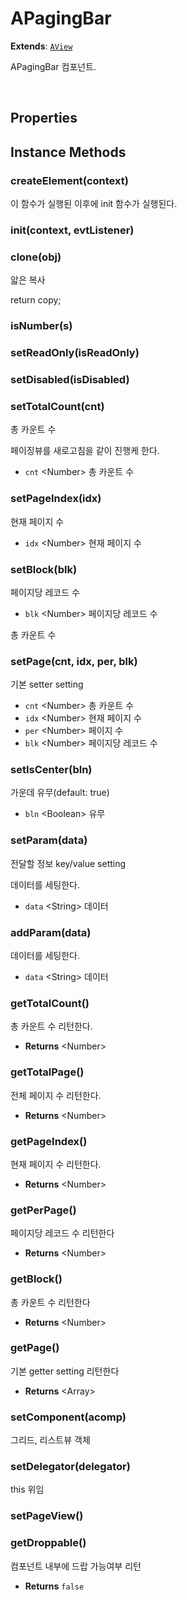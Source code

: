 # APagingBar
**Extends**: [`AView`](AView.html#aview)

APagingBar 컴포넌트.

<br/>


## Properties



## Instance Methods

 

### createElement(context)
이 함수가 실행된 이후에 init 함수가 실행된다.

### init(context, evtListener)

### clone(obj)
앏은 복사

return copy;

### isNumber(s)
	
### setReadOnly(isReadOnly)

### setDisabled(isDisabled)

### setTotalCount(cnt)

총 카운트 수

페이징뷰를 새로고침을 같이 진행케 한다.

* `cnt` \<Number> 총 카운트 수


### setPageIndex(idx)

현재 페이지 수

* `idx` \<Number> 현재 페이지 수


### setBlock(blk)

페이지당 레코드 수

* `blk` \<Number> 페이지당 레코드 수

총 카운트 수

### setPage(cnt, idx, per, blk)

기본 setter setting

* `cnt` \<Number> 총 카운트 수
* `idx` \<Number> 현재 페이지 수
* `per` \<Number> 페이지  수
* `blk` \<Number> 페이지당 레코드 수

### setIsCenter(bln)

가운데 유무(default: true)
* `bln` \<Boolean> 유무
	
 
### setParam(data)

전달할 정보 key/value setting

데이터를 세팅한다.

- `data` \<String> 데이터


### addParam(data)

데이터를 세팅한다.

- `data` \<String> 데이터

### getTotalCount()

총 카운트 수  리턴한다.

- **Returns** \<Number>
	 

### getTotalPage()

전체 페이지 수 리턴한다.

- **Returns** \<Number>
 

### getPageIndex()

현재 페이지 수 리턴한다.

- **Returns** \<Number>

### getPerPage()

페이지당 레코드 수 리턴한다

- **Returns** \<Number>


### getBlock()

총 카운트 수 리턴한다

- **Returns** \<Number>


### getPage()

기본 getter setting  리턴한다

- **Returns** \<Array>

 

### setComponent(acomp)

그리드, 리스트뷰 객체 


 
### setDelegator(delegator)
this 위임

 

 
### setPageView()

 
### getDroppable()

컴포넌트 내부에 드랍 가능여부 리턴

- **Returns**  `false`


